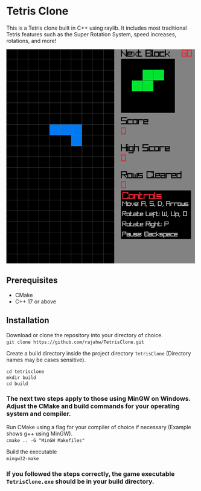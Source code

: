 # Tetris Clone

This is a Tetris clone built in C++ using raylib. It includes most traditional Tetris features such as the Super Rotation System, speed increases, rotations, and more!

![example image](example.png)

## Prerequisites
- CMake
- C++ 17 or above

## Installation
Download or clone the repository into your directory of choice.<br>
```git clone https://github.com/rajahw/TetrisClone.git```

Create a build directory inside the project directory `TetrisClone` (Directory names may be cases sensitive).<br>
```
cd tetrisclone
mkdir build
cd build
```

### The next two steps apply to those using MinGW on Windows. Adjust the CMake and build commands for your operating system and compiler.

Run CMake using a flag for your compiler of choice if necessary (Example shows g++ using MinGW).<br>
```cmake .. -G "MinGW Makefiles"```

Build the executable<br>
```mingw32-make```

### If you followed the steps correctly, the game executable `TetrisClone.exe` should be in your build directory.